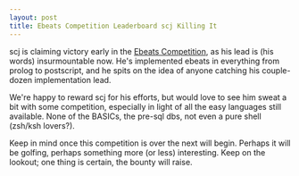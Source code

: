```yaml
--- 
layout: post
title: Ebeats Competition Leaderboard scj Killing It
---
```

scj is claiming victory early in the [Ebeats Competition](http://rubyists.github.com/2011/04/01/show-us-your-beats-earn-a-pizza.html),
 as his lead is (his words) insurmountable now.
He's implemented ebeats in everything from prolog to postscript, and he spits
on the idea of anyone catching his couple-dozen implementation lead.

We're happy to reward scj for his efforts, but would love to see him sweat a bit
with some competition, especially in light of all the easy languages still
available.  None of the BASICs, the pre-sql dbs, not even a pure shell (zsh/ksh lovers?).

Keep in mind once this competition is over the next will begin.  Perhaps it will be golfing,
 perhaps something more (or less) interesting.  Keep on the lookout;  one thing is certain,
 the bounty will raise.
